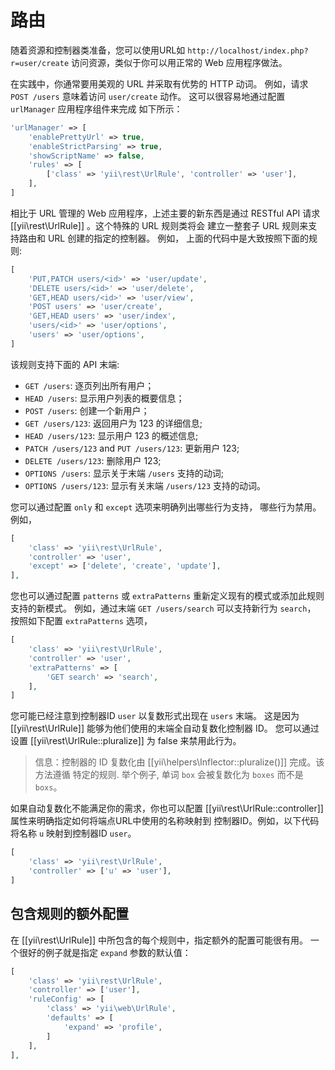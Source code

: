 路由
=======

随着资源和控制器类准备，您可以使用URL如
`http://localhost/index.php?r=user/create` 访问资源，类似于你可以用正常的 Web 应用程序做法。

在实践中，你通常要用美观的 URL 并采取有优势的 HTTP 动词。
例如，请求 `POST /users` 意味着访问 `user/create` 动作。
这可以很容易地通过配置 `urlManager` 应用程序组件来完成
如下所示：

```php
'urlManager' => [
    'enablePrettyUrl' => true,
    'enableStrictParsing' => true,
    'showScriptName' => false,
    'rules' => [
        ['class' => 'yii\rest\UrlRule', 'controller' => 'user'],
    ],
]
```

相比于 URL 管理的 Web 应用程序，上述主要的新东西是通过 RESTful API
请求 [[yii\rest\UrlRule]] 。这个特殊的 URL 规则类将会
建立一整套子 URL 规则来支持路由和 URL 创建的指定的控制器。
例如， 上面的代码中是大致按照下面的规则:

```php
[
    'PUT,PATCH users/<id>' => 'user/update',
    'DELETE users/<id>' => 'user/delete',
    'GET,HEAD users/<id>' => 'user/view',
    'POST users' => 'user/create',
    'GET,HEAD users' => 'user/index',
    'users/<id>' => 'user/options',
    'users' => 'user/options',
]
```

该规则支持下面的 API 末端:

* `GET /users`: 逐页列出所有用户；
* `HEAD /users`: 显示用户列表的概要信息；
* `POST /users`: 创建一个新用户；
* `GET /users/123`: 返回用户为 123 的详细信息;
* `HEAD /users/123`: 显示用户 123 的概述信息;
* `PATCH /users/123` and `PUT /users/123`: 更新用户 123;
* `DELETE /users/123`: 删除用户 123;
* `OPTIONS /users`: 显示关于末端 `/users` 支持的动词;
* `OPTIONS /users/123`: 显示有关末端 `/users/123` 支持的动词。

您可以通过配置 `only` 和 `except` 选项来明确列出哪些行为支持，
哪些行为禁用。例如，

```php
[
    'class' => 'yii\rest\UrlRule',
    'controller' => 'user',
    'except' => ['delete', 'create', 'update'],
],
```

您也可以通过配置 `patterns` 或 `extraPatterns` 重新定义现有的模式或添加此规则支持的新模式。
例如，通过末端 `GET /users/search` 可以支持新行为 `search`， 按照如下配置 `extraPatterns` 选项，

```php
[
    'class' => 'yii\rest\UrlRule',
    'controller' => 'user',
    'extraPatterns' => [
        'GET search' => 'search',
    ],
]
```

您可能已经注意到控制器ID `user` 以复数形式出现在 `users` 末端。
这是因为 [[yii\rest\UrlRule]] 能够为他们使用的末端全自动复数化控制器 ID。
您可以通过设置 [[yii\rest\UrlRule::pluralize]] 为 false 来禁用此行为。

> 信息：控制器的 ID 复数化由 [[yii\helpers\Inflector::pluralize()]] 完成。该方法遵循
  特定的规则. 举个例子, 单词 `box` 会被复数化为 `boxes` 而不是 `boxs`。

如果自动复数化不能满足你的需求，你也可以配置
[[yii\rest\UrlRule::controller]] 属性来明确指定如何将端点URL中使用的名称映射到
控制器ID。例如，以下代码将名称 `u` 映射到控制器ID `user`。 
 
```php
[
    'class' => 'yii\rest\UrlRule',
    'controller' => ['u' => 'user'],
]
```

## 包含规则的额外配置

在 [[yii\rest\UrlRule]] 中所包含的每个规则中，指定额外的配置可能很有用。
一个很好的例子就是指定 `expand` 参数的默认值：

```php
[
    'class' => 'yii\rest\UrlRule',
    'controller' => ['user'],
    'ruleConfig' => [
        'class' => 'yii\web\UrlRule',
        'defaults' => [
            'expand' => 'profile',
        ]
    ],
],
```

